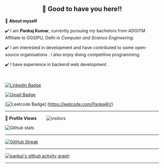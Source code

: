 <!-- README FILE CODE -->



<!-- WAKING HAND WITH GOOD TO HAVE YOU TEXT-->
<h2 align=center>👋 Good to have you here!!</h2>


<!--ABOUT ME CODE-->
🌱 **About myself**<br>

✔️ I am **Pankaj Kumar**, currently pursuing my bachelors from ADGITM Affiliate to GGSIPU, Delhi in *Computer and Science Engineering*. <br>

✔️ I am interested in development and have contributed to some open-source organisations . I also enjoy doing competitive programming. <br>

✔️ I have experience in backend web development .<br>


<br>



<!-- SOCAIL MEDIA HANDLES -->
[![Linkedin Badge](https://img.shields.io/badge/-PankajKumar-blue?style=flat-square&logo=Linkedin&logoColor=white&link=https://www.linkedin.com/in/pankaj-kumar-732956174/)](https://www.linkedin.com/in/pankaj-kumar-732956174/)

[![Gmail Badge](https://img.shields.io/badge/-pk2018student@gmail.com-c14438?style=flat-square&logo=Gmail&logoColor=white&link=mailto:pk2018student@gmail.com)](mailto:pk2018student@gmail.com)

[![Leetcode Badge](https://leetcode.com/_next/static/images/logo-ff2b712834cf26bf50a5de58ee27bcef.png?style=flat-square&logo=Leetcode&link=https://leetcode.com/PankajKr/)]
(https://leetcode.com/PankajKr/)

---

<!-- STATISTICS ABOUT PROFILE -->


 
<!--  PROFILES VIEWS -->
🌱 **Profile Views**&nbsp;&nbsp;&nbsp;&nbsp;&nbsp;&nbsp;&nbsp;
![visitors](https://profile-counter.glitch.me/Pankaj4398/count.svg?align=center)


<!-- GITHUB STATISTICS -->
 ![Github stats](https://github-readme-stats.vercel.app/api?username=Pankaj4398)  
 
 
 <hr>
 
<!--  CONTRIBUTION AND STREAK BLOCK -->
 [![GitHub Streak](https://github-readme-streak-stats.herokuapp.com/?user=Pankaj4398&currStreakNum=2FD3EB&fire=pink&sideLabels=F00&theme=nightowl)](https://git.io/streak-stats)       
         

---
 
<!-- ACTIVITY GRAPH TRACKER -->
[![pankaj's github activity graph](https://activity-graph.herokuapp.com/graph?username=Pankaj4398&theme=react-dark)](https://github.com/Pankaj4398/github-readme-activity-graph)

  

---
  </code>
</p>


<!-- ![My github stats](https://github-readme-stats.vercel.app/api?username=Pankaj4398&show_icons=true&title_color=fff&icon_color=79ff97&text_color=9f9f9f&bg_color=151515&count_private=true&width=40%&align=left) 
<center><img src="https://logimp.files.wordpress.com/2019/01/viral-p-1.gif?w=736&zoom=2" align="right" width="30%"></center>




 -->
